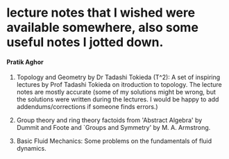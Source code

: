 # lecture notes that I wished were available somewhere, also some useful notes I jotted down.

#### Pratik Aghor


1. Topology and Geometry by Dr Tadashi Tokieda (T^2): A set of inspiring lectures by Prof Tadashi Tokieda on itroduction to topology. The lecture notes are mostly accurate (some of my solutions might be wrong, but the solutions were written during the lectures. I would be happy to add addendums/corrections if someone finds errors.) 

2. Group theory and ring theory factoids from 'Abstract Algebra' by Dummit and Foote and `Groups and Symmetry' by M. A. Armstrong. 

3. Basic Fluid Mechanics: Some problems on the fundamentals of fluid dynamics.
